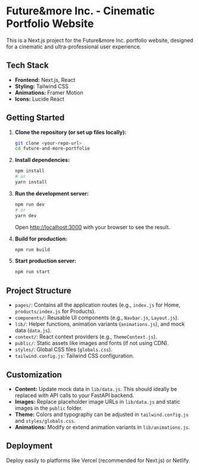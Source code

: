 # Future&more Inc. - Cinematic Portfolio Website

This is a Next.js project for the Future&more Inc. portfolio website, designed for a cinematic and ultra-professional user experience.

## Tech Stack

- **Frontend:** Next.js, React
- **Styling:** Tailwind CSS
- **Animations:** Framer Motion
- **Icons:** Lucide React

## Getting Started

1. **Clone the repository (or set up files locally):**

   ```bash
   git clone <your-repo-url>
   cd future-and-more-portfolio
   ```

2. **Install dependencies:**

   ```bash
   npm install
   # or
   yarn install
   ```

3. **Run the development server:**

   ```bash
   npm run dev
   # or
   yarn dev
   ```

   Open [http://localhost:3000](http://localhost:3000) with your browser to see the result.

4. **Build for production:**

   ```bash
   npm run build
   ```

5. **Start production server:**

   ```bash
   npm run start
   ```

## Project Structure

- `pages/`: Contains all the application routes (e.g., `index.js` for Home, `products/index.js` for Products).
- `components/`: Reusable UI components (e.g., `Navbar.js`, `Layout.js`).
- `lib/`: Helper functions, animation variants (`animations.js`), and mock data (`data.js`).
- `context/`: React context providers (e.g., `ThemeContext.js`).
- `public/`: Static assets like images and fonts (if not using CDN).
- `styles/`: Global CSS files (`globals.css`).
- `tailwind.config.js`: Tailwind CSS configuration.

## Customization

- **Content:** Update mock data in `lib/data.js`. This should ideally be replaced with API calls to your FastAPI backend.
- **Images:** Replace placeholder image URLs in `lib/data.js` and static images in the `public` folder.
- **Theme:** Colors and typography can be adjusted in `tailwind.config.js` and `styles/globals.css`.
- **Animations:** Modify or extend animation variants in `lib/animations.js`.

## Deployment

Deploy easily to platforms like Vercel (recommended for Next.js) or Netlify.
